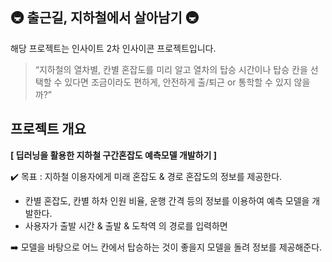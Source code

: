 ## 🚇 출근길, 지하철에서 살아남기 🚇 
해당 프로젝트는 인사이트 2차 인사이콘 프로젝트입니다.<br>
> “지하철의 열차별, 칸별 혼잡도를 미리 알고 열차의 탑승 시간이나 탑승 칸을 선택할 수 있다면 조금이라도 편하게, 안전하게 출/퇴근 or 통학할 수 있지 않을까?”

## 프로젝트 개요
**[ 딥러닝을 활용한 지하철 구간혼잡도 예측모델 개발하기 ]**

✔️ 목표 : 지하철 이용자에게 미래 혼잡도 & 경로 혼잡도의 정보를 제공한다. 

- 칸별 혼잡도, 칸별  하차 인원 비율, 운행 간격 등의 정보를 이용하여 예측 모델을 개발한다.
- 사용자가 출발 시간 & 출발 & 도착역 의 경로를 입력하면
    
➡️ 모델을 바탕으로 어느 칸에서 탑승하는 것이 좋을지 모델을 돌려 정보를 제공해준다.
